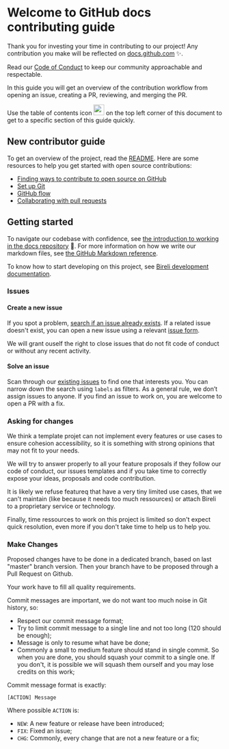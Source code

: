 # Welcome to GitHub docs contributing guide <!-- omit in toc -->

Thank you for investing your time in contributing to our project! Any contribution you make will be reflected on [docs.github.com](https://docs.github.com/en) :sparkles:.

Read our [Code of Conduct](./CODE_OF_CONDUCT.md) to keep our community approachable and respectable.

In this guide you will get an overview of the contribution workflow from opening an issue, creating a PR, reviewing, and merging the PR.

Use the table of contents icon <img src="/contributing/images/table-of-contents.png" width="25" height="25" /> on the top left corner of this document to get to a specific section of this guide quickly.

## New contributor guide

To get an overview of the project, read the [README](README.md). Here are some resources to help you get started with open source contributions:

- [Finding ways to contribute to open source on GitHub](https://docs.github.com/en/get-started/exploring-projects-on-github/finding-ways-to-contribute-to-open-source-on-github)
- [Set up Git](https://docs.github.com/en/get-started/quickstart/set-up-git)
- [GitHub flow](https://docs.github.com/en/get-started/quickstart/github-flow)
- [Collaborating with pull requests](https://docs.github.com/en/github/collaborating-with-pull-requests)


## Getting started

To navigate our codebase with confidence, see [the introduction to working in the docs repository](/contributing/working-in-docs-repository.md) :confetti_ball:. For more information on how we write our markdown files, see [the GitHub Markdown reference](contributing/content-markup-reference.md).

To know how to start developing on this project, see [Bireli development documentation]([/contributing/types-of-contributions.md](https://cookiecutter-bireli.readthedocs.io/en/latest/development.html)).

### Issues

#### Create a new issue

If you spot a problem, [search if an issue already exists](https://docs.github.com/en/github/searching-for-information-on-github/searching-on-github/searching-issues-and-pull-requests#search-by-the-title-body-or-comments). If a related issue doesn't exist, you can open a new issue using a relevant [issue form](https://github.com/sveetch/cookiecutter-bireli/issues/new/choose).

We will grant ouself the right to close issues that do not fit code of conduct or without any recent activity.

#### Solve an issue

Scan through our [existing issues](https://github.com/sveetch/cookiecutter-bireli/issues) to find one that interests you. You can narrow down the search using `labels` as filters. As a general rule, we don’t assign issues to anyone. If you find an issue to work on, you are welcome to open a PR with a fix.

### Asking for changes

We think a template projet can not implement every features or use cases to ensure cohesion accessibility, so it is something with strong opinions that may not fit to your needs.

We will try to answer properly to all your feature proposals if they follow our code of conduct, our issues templates and if you take time to correctly expose your ideas, proposals and code contribution.

It is likely we refuse featureq that have a very tiny limited use cases, that we can't maintain (like because it needs too much ressources) or attach Bireli to a proprietary service or technology.

Finally, time ressources to work on this project is limited so don't expect quick resolution, even more if you don't take time to help us to help you.

### Make Changes

Proposed changes have to be done in a dedicated branch, based on last "master" branch version. Then your branch have to be proposed through a Pull Request on Github.

Your work have to fill all quality requirements.

Commit messages are important, we do not want too much noise in Git history, so:

* Respect our commit message format;
* Try to limit commit message to a single line and not too long (120 should be enough);
* Message is only to resume what have be done;
* Commonly a small to medium feature should stand in single commit. So when you are
  done, you should squash your commit to a single one. If you don't, it is possible we
  will squash them ourself and you may lose credits on this work;

Commit message format is exactly:

    [ACTION] Message

Where possible `ACTION` is:

* `NEW`: A new feature or release have been introduced;
* `FIX`: Fixed an issue;
* `CHG`: Commonly, every change that are not a new feature or a fix;
